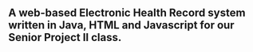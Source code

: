 ## A web-based Electronic Health Record system written in Java, HTML and Javascript for our Senior Project II class.
